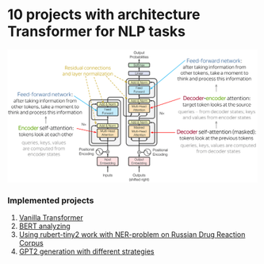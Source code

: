 # 10 projects with architecture Transformer for NLP tasks
![image](transformers.png)

### Implemented projects
1) [Vanilla Transformer](https://github.com/Arseny5/nlp-personal-projects/tree/main/03-bert-for-NER)
2) [BERT analyzing](https://github.com/Arseny5/nlp-personal-projects/tree/main/03-bert-for-NER)
3) [Using rubert-tiny2 work with NER-problem on Russian Drug Reaction Corpus](https://github.com/Arseny5/nlp-personal-projects/tree/main/03-bert-for-NER)
4) [GPT2 generation with different strategies](https://github.com/Arseny5/nlp-personal-projects/tree/main/03-bert-for-NER)
